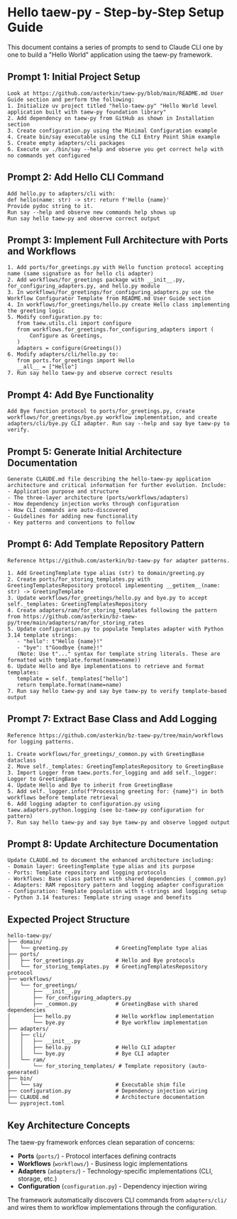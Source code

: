 # Hello taew-py - Step-by-Step Setup Guide

This document contains a series of prompts to send to Claude CLI one by one to build a "Hello World" application using the taew-py framework.

## Prompt 1: Initial Project Setup

```
Look at https://github.com/asterkin/taew-py/blob/main/README.md User Guide section and perform the following:
1. Initialize uv project titled "hello-taew-py" "Hello World level application built with taew-py foundation library"
2. Add dependency on taew-py from GitHub as shown in Installation section
3. Create configuration.py using the Minimal Configuration example
4. Create bin/say executable using the CLI Entry Point Shim example
5. Create empty adapters/cli packages
6. Execute uv ./bin/say --help and observe you get correct help with no commands yet configured
```

## Prompt 2: Add Hello CLI Command

```
Add hello.py to adapters/cli with:
def hello(name: str) -> str: return f'Hello {name}'
Provide pydoc string to it.
Run say --help and observe new commands help shows up
Run say hello taew-py and observe correct output
```

## Prompt 3: Implement Full Architecture with Ports and Workflows

```
1. Add ports/for_greetings.py with Hello function protocol accepting name (same signature as for hello cli adapter)
2. Add workflows/for_greetings package with __init__.py, for_configuring_adapters.py, and hello.py module
3. In workflows/for_greetings/for_configuring_adapters.py use the Workflow Configurator Template from README.md User Guide section
4. In workflows/for_greetings/hello.py create Hello class implementing the greeting logic
5. Modify configuration.py to:
   from taew.utils.cli import configure
   from workflows.for_greetings.for_configuring_adapters import (
       Configure as Greetings,
   )
   adapters = configure(Greetings())
6. Modify adapters/cli/hello.py to:
   from ports.for_greetings import Hello
   __all__ = ["Hello"]
7. Run say hello taew-py and observe correct results
```

## Prompt 4: Add Bye Functionality

```
Add Bye function protocol to ports/for_greetings.py, create workflows/for_greetings/bye.py workflow implementation, and create adapters/cli/bye.py CLI adapter. Run say --help and say bye taew-py to verify.
```

## Prompt 5: Generate Initial Architecture Documentation

```
Generate CLAUDE.md file describing the hello-taew-py application architecture and critical information for further evolution. Include:
- Application purpose and structure
- The three-layer architecture (ports/workflows/adapters)
- How dependency injection works through configuration
- How CLI commands are auto-discovered
- Guidelines for adding new functionality
- Key patterns and conventions to follow
```

## Prompt 6: Add Template Repository Pattern

```
Reference https://github.com/asterkin/bz-taew-py for adapter patterns.

1. Add GreetingTemplate type alias (str) to domain/greeting.py
2. Create ports/for_storing_templates.py with GreetingTemplatesRepository protocol implementing __getitem__(name: str) -> GreetingTemplate
3. Update workflows/for_greetings/hello.py and bye.py to accept self._templates: GreetingTemplatesRepository
4. Create adapters/ram/for_storing_templates following the pattern from https://github.com/asterkin/bz-taew-py/tree/main/adapters/ram/for_storing_rates
5. Update configuration.py to populate Templates adapter with Python 3.14 template strings:
   - "hello": t"Hello {name}!"
   - "bye": t"Goodbye {name}!"
   (Note: Use t"..." syntax for template string literals. These are formatted with template.format(name=name))
6. Update Hello and Bye implementations to retrieve and format templates:
   template = self._templates["hello"]
   return template.format(name=name)
7. Run say hello taew-py and say bye taew-py to verify template-based output
```

## Prompt 7: Extract Base Class and Add Logging

```
Reference https://github.com/asterkin/bz-taew-py/tree/main/workflows for logging patterns.

1. Create workflows/for_greetings/_common.py with GreetingBase dataclass
2. Move self._templates: GreetingTemplatesRepository to GreetingBase
3. Import Logger from taew.ports.for_logging and add self._logger: Logger to GreetingBase
4. Update Hello and Bye to inherit from GreetingBase
5. Add self._logger.info(f"Processing greeting for: {name}") in both workflows before template retrieval
6. Add logging adapter to configuration.py using taew.adapters.python.logging (see bz-taew-py configuration for pattern)
7. Run say hello taew-py and say bye taew-py and observe logged output
```

## Prompt 8: Update Architecture Documentation

```
Update CLAUDE.md to document the enhanced architecture including:
- Domain layer: GreetingTemplate type alias and its purpose
- Ports: Template repository and logging protocols
- Workflows: Base class pattern with shared dependencies (_common.py)
- Adapters: RAM repository pattern and logging adapter configuration
- Configuration: Template population with t-strings and logging setup
- Python 3.14 features: Template string usage and benefits
```

## Expected Project Structure

```
hello-taew-py/
├── domain/
│   └── greeting.py               # GreetingTemplate type alias
├── ports/
│   ├── for_greetings.py          # Hello and Bye protocols
│   └── for_storing_templates.py  # GreetingTemplatesRepository protocol
├── workflows/
│   └── for_greetings/
│       ├── __init__.py
│       ├── for_configuring_adapters.py
│       ├── _common.py            # GreetingBase with shared dependencies
│       ├── hello.py              # Hello workflow implementation
│       └── bye.py                # Bye workflow implementation
├── adapters/
│   ├── cli/
│   │   ├── __init__.py
│   │   ├── hello.py              # Hello CLI adapter
│   │   └── bye.py                # Bye CLI adapter
│   └── ram/
│       └── for_storing_templates/ # Template repository (auto-generated)
├── bin/
│   └── say                       # Executable shim file
├── configuration.py              # Dependency injection wiring
├── CLAUDE.md                     # Architecture documentation
└── pyproject.toml
```

## Key Architecture Concepts

The taew-py framework enforces clean separation of concerns:

- **Ports** (`ports/`) - Protocol interfaces defining contracts
- **Workflows** (`workflows/`) - Business logic implementations
- **Adapters** (`adapters/`) - Technology-specific implementations (CLI, storage, etc.)
- **Configuration** (`configuration.py`) - Dependency injection wiring

The framework automatically discovers CLI commands from `adapters/cli/` and wires them to workflow implementations through the configuration.
